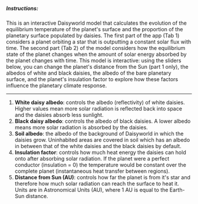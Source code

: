 ##### Instructions: 
This is an interactive Daisyworld model that calculates the evolution of the 
equilibrium temperature of the planet's surface and the proportion of the planetary surface populated by daisies. The first part of the app (Tab 1) considers a planet orbiting a star that is outputting a constant solar flux with time. The second part (Tab 2) of the  model considers how the equilibrium state of the planet changes when the amount of solar energy absorbed by the planet changes with time. This model is interactive: using the sliders below, you can change the planet's distance from the Sun (part 1 only), the albedos of white and black daisies, the albedo of the bare planetary surface, and the planet's insulation factor to explore how these factors influence the planetary climate response. 
___

1. **White daisy albedo**: controls the albedo (reflectivity) of white daisies. Higher values mean more solar radiation is reflected back into space and the daisies absorb less sunlight.
2. **Black daisy albedo**: controls the albedo of black daisies. A lower albedo means more solar radiation is absorbed by the daisies.   
3. **Soil albedo**: the albedo of the background of Daisyworld in which the 
daisies grow. Uninhabited areas are covered in soil which has an albedo
in between that of the white daisies and the black daisies by default.   
4. **Insulation factor**: controls how much heat energy the daisies can hold onto after absorbing
solar radiation. If the planet were a perfect conductor (insulation = 0) the temperature would be
constant over the complete planet (instantaneous heat transfer between regions).    
5. **Distance from Sun (AU)**: controls how far the planet is from it's star and therefore how much solar radiation can reach the surface to heat it. Units are in Astronomical Units (AU), where 1 AU is equal to the Earth-Sun distance.   

